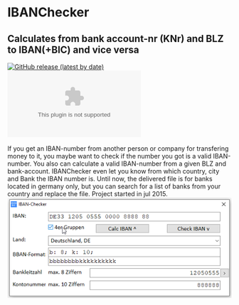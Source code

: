 # IBANChecker
## Calculates from bank account-nr (KNr) and BLZ to IBAN(+BIC) and vice versa  
[![GitHub release (latest by date)](https://img.shields.io/github/v/release/OlimilO1402/IBANChecker?style=plastic)](https://github.com/OlimilO1402/IBANChecker/releases/latest)
[![Github All Releases](https://img.shields.io/github/downloads/OlimilO1402/IBANChecker/IBANChecker.zip)](https://github.com/OlimilO1402/IBANChecker/IBANChecker.zip)  

If you get an IBAN-number from another person or company for transfering money to it,
you maybe want to check if the number you got is a valid IBAN-number. You also can
calculate a valid IBAN-number from a given BLZ and bank-account. IBANChecker even let
you know from which country, city and Bank the IBAN number is.
Until now, the delivered file is for banks located in germany only, but you can
search for a list of banks from your country and replace the file.
Project started in jul 2015.
![IBANChecker Image](Resources/IBANChecker.png "IBANChecker Image")
